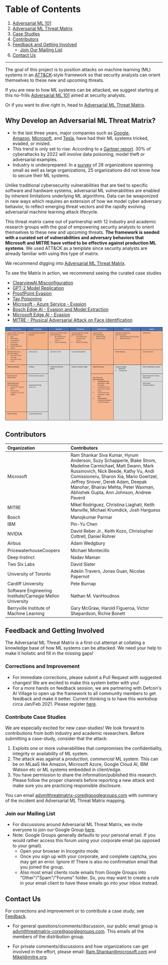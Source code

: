 # Table of Contents
1. [Adversarial ML 101](/pages/adversarial-ml-101.md#adversarial-machine-learning-101)
2. [Adversarial ML Threat Matrix](/pages/adversarial-ml-threat-matrix.md)
3. [Case Studies](pages/adversarial-ml-threat-matrix.md#adversarial-ml-threat-matrix)
4. [Contributors](#contributors)
5. [Feedback and Getting Involved](#feedback-and-getting-involved)
    - [Join Our Mailing List](#join-our-mailing-list)
6. [Contact Us](#contact-us)
---- 

The goal of this project is to position attacks on machine learning (ML) systems in an [ATT&CK](https://attack.mitre.org/)-style framework so that security analysts can orient themselves
to these new and upcoming threats.

If you are new to how ML systems can be attacked, we suggest starting at this no-frills [Adversarial ML 101](/pages/adversarial-ml-101.md#adversarial-machine-learning-101) aimed at security analysts. 

Or if you want to dive right in, head to [Adversarial ML Threat Matrix](/pages/adversarial-ml-threat-matrix.md#adversarial-ml-threat-matrix).

## Why Develop an Adversarial ML Threat Matrix? 
-   In the last three years, major companies such as [Google](https://www.zdnet.com/article/googles-best-image-recognition-system-flummoxed-by-fakes/), [Amazon](https://www.fastcompany.com/90240975/alexa-can-be-hacked-by-chirping-birds), [Microsoft](https://www.theguardian.com/technology/2016/mar/24/tay-microsofts-ai-chatbot-gets-a-crash-course-in-racism-from-twitter), and [Tesla](https://spectrum.ieee.org/cars-that-think/transportation/self-driving/three-small-stickers-on-road-can-steer-tesla-autopilot-into-oncoming-lane), have had their ML systems tricked, evaded, or misled.
-   This trend is only set to rise: According to a [Gartner report](https://www.gartner.com/doc/3939991). 30% of cyberattacks by 2022 will involve data poisoning, model     theft or adversarial examples.
-   Industry is underprepared. In a [survey](https://arxiv.org/pdf/2002.05646.pdf) of 28 organizations spanning small as well as large organizations, 25           organizations did not know how to secure their ML systems.

Unlike traditional cybersecurity vulnerabilities that are tied to specific software and hardware systems, adversarial ML vulnerabilities are enabled by inherent limitations underlying ML algorithms. Data can be weaponized in new ways which requires an extension of how we model cyber adversary behavior, to reflect emerging threat vectors and the rapidly evolving adversarial machine learning attack lifecycle.

This threat matrix came out of partnership with 12 industry and academic research groups with the goal of empowering security analysts to orient themselves to these new and upcoming threats. **The framework is seeded with a curated set of vulnerabilities and adversary behaviors that Microsoft and MITRE have vetted to be effective against production ML systems**. We used ATT&CK as a template since security analysts are already familiar with using this type of matrix. 

We recommend digging into [Adversarial ML Threat Matrix](/pages/adversarial-ml-threat-matrix.md#adversarial-ml-threat-matrix). 

To see the Matrix in action, we recommend seeing the curated case studies

  - [ClearviewAI Misconfiguration](/pages/case-studies-page.md#clearviewai-misconfiguration)
  - [GPT-2 Model Replication](/pages/case-studies-page.md#gpt-2-model-replication)
  - [ProofPoint Evasion](/pages/case-studies-page.md#proofpoint-evasion)
  - [Tay Poisoning](/pages/case-studies-page.md#tay-poisoning)
  - [Microsoft - Azure Service - Evasion](/pages/case-studies-page.md#microsoft---azure-service)
  - [Bosch Edge AI - Evasion and Model Extraction](/pages/case-studies-page.md#bosch---edge-ai)
  - [Microsoft Edge AI - Evasion](/pages/case-studies-page.md#microsoft---edge-ai)
  - [MITRE - Physical Adversarial Attack on Face Identification](/pages/case-studies-page.md#mitre---physical-adversarial-attack-on-face-identification)



![alt text](images/AdvMLThreatMatrix.jpg)




## Contributors

| **Organization**    | **Contributors**    |
| :---                | :---                |
| Microsoft           | Ram Shankar Siva Kumar, Hyrum Anderson, Suzy Schapperle, Blake Strom, Madeline Carmichael, Matt Swann, Mark Russinovich, Nick Beede, Kathy Vu, Andi Comissioneru, Sharon Xia, Mario Goertzel, Jeffrey Snover, Derek Adam, Deepak Manohar, Bhairav Mehta, Peter Waxman, Abhishek Gupta, Ann Johnson, Andrew Paverd  |
| MITRE               | Mikel Rodriguez, Christina Liaghati, Keith Manville, Michael Krumdick, Josh Harguess |
| Bosch               | Manojkumar Parmar |
| IBM                 | Pin-Yu Chen       |
| NVIDIA              | David Reber Jr., Keith Kozo, Christopher Cottrell, Daniel Rohrer |
| Airbus              | Adam Wedgbury     |
|PricewaterhouseCoopers |Michael Montecillo|
| Deep Instinct       | Nadav Maman       |
| Two Six Labs        | David Slater      |
| University of Toronto | Adelin Travers, Jonas Guan, Nicolas Papernot |
| Cardiff University  | Pete Burnap |
| Software Engineering Institute/Carnegie Mellon University | Nathan M. VanHoudnos | 
| Berryville Institute of Machine Learning | Gary McGraw, Harold Figueroa, Victor Shepardson, Richie Bonett|

## Feedback and Getting Involved 

The Adversarial ML Threat Matrix is a first-cut attempt at collating a knowledge base of how ML systems can be attacked. We need your help to make it holistic and fill in the missing gaps!

### Corrections and Improvement

-   For immediate corrections, please submit a Pull Request with suggested changes! We are excited to make this system better with you!
-   For a more hands on feedback session, we are partnering with Defcon's AI Village to open up the framework to all community members to get feedback and make it better. Current thinking is to have this workshop circa
Jan/Feb 2021. Please register [here](https://docs.google.com/forms/d/e/1FAIpQLSdqtuE0v7qBRsGUUWDrzUEenHCdv-HNP1IiLil67dgpXtHqQw/viewform).

### Contribute Case Studies

We are especially excited for new case-studies! We look forward to contributions from both industry and academic researchers. Before submitting a case-study, consider that the attack:
1.  Exploits one or more vulnerabilities that compromises the confidentiality, integrity or availability of ML system. 
2.  The attack was against a *production, commercial* ML system. This can be on MLaaS like Amazon, Microsoft Azure, Google Cloud AI, IBM Watson etc or ML systems embedded in client/edge. 
3.  You have permission to share the information/published this research. Please follow the proper channels before reporting a new attack and make sure you are practicing responsible disclosure.

You can email advmlthreatmatrix-core@googlegroups.com with summary of the incident and Adversarial ML Threat Matrix mapping.


### Join our Mailing List

- For discussions around Adversarial ML Threat Matrix, we invite everyone to join our Google Group [here](https://groups.google.com/forum/#!forum/advmlthreatmatrix/join).
- Note: Google Groups generally defaults to your personal email. If you would rather access this forum using your corporate email (as opposed to your gmail).
  - Open your browser in Incognito mode.
  - Once you sign up with your corporate, and complete captcha, you may get an error. Ignore it! There is also no confirmation email that you joined the group. 
  - Also most email clients route emails from Google Groups into "Other"/"Spam"/"Forums" folder. So, you may want to create a rule in your email client to have these emails go  into your inbox instead. 

 
 ## Contact Us
For corrections and improvement or to contribute a case study, see [Feedback](#feedback-and-getting-involved).


-  For general questions/comments/discussion, our public email group is advmlthreatmatrix-core@googlegroups.com. This emails all the members of the distribution group. 

-  For private comments/discussions and how organizations can get involved in the effort, please email: <Ram.Shankar@microsoft.com> and <Mikel@mitre.org>. 

